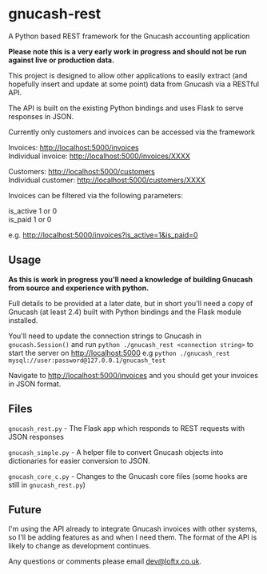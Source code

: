 gnucash-rest
============

A Python based REST framework for the Gnucash accounting application

**Please note this is a very early work in progress and should not be run against live or production data.**

This project is designed to allow other applications to easily extract (and hopefully insert and update at some point) data from Gnucash via a RESTful API.

The API is built on the existing Python bindings and uses Flask to serve responses in JSON.

Currently only customers and invoices can be accessed via the framework

Invoices: <http://localhost:5000/invoices>   
Individual invoice: <http://localhost:5000/invoices/XXXX>

Customers: <http://localhost:5000/customers>  
Individual customer: <http://localhost:5000/customers/XXXX>

Invoices can be filtered via the following parameters:

is_active 1 or 0  
is_paid 1 or 0

e.g. <http://localhost:5000/invoices?is_active=1&is_paid=0>

Usage
-----

**As this is work in progress you'll need a knowledge of building Gnucash from source and experience with python.**

Full details to be provided at a later date, but in short you'll need a copy of Gnucash (at least 2.4) built with Python bindings and the Flask module installed.

You'll need to update the connection strings to Gnucash in `gnucash.Session()` and run `python ./gnucash_rest <connection string>` to start the server on <http://localhost:5000> e.g `python ./gnucash_rest mysql://user:password@127.0.0.1/gnucash_test`

Navigate to <http://localhost:5000/invoices> and you should get your invoices in JSON format.

Files
-----

`gnucash_rest.py` - The Flask app which responds to REST requests with JSON responses

`gnucash_simple.py` - A helper file to convert Gnucash objects into dictionaries for easier conversion to JSON.

`gnucash_core_c.py` - Changes to the Gnucash core files (some hooks are still in `gnucash_rest.py`)

Future
------

I'm using the API already to integrate Gnucash invoices with other systems, so I'll be adding features as and when I need them. The format of the API is likely to change as development continues.

Any questions or comments please email <dev@loftx.co.uk>.